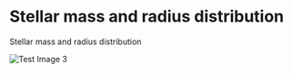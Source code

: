 # Stellar mass and radius distribution 
Stellar mass and radius distribution

![Test Image 3](fig_english/stellar_mass_radius_v210211en_copyright.jpeg|width=100)
